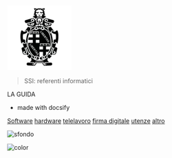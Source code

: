 <!-- _coverpage.md -->

![logo](/asset/imm/coboLogo_150x150.png)

>SSI: referenti informatici

LA GUIDA

- made with docsify

[Software](/soft/)
[hardware](/hard/)
[telelavoro](/telelavoro/)
[firma digitale](/firma-digitale/installArubaSign.md)
[utenze](/hard/)
[altro](/hard/)

<!-- background image -->

![sfondo](/asset/imm/logo_comune.gif)

![color](#EDEDED)
